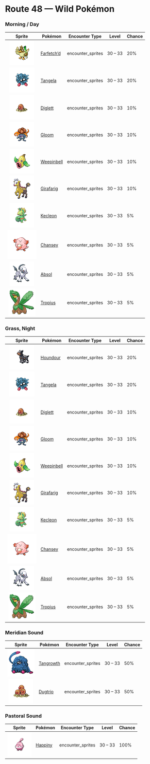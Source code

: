 # Route 48 — Wild Pokémon

### Morning / Day

| Sprite | Pokémon | Encounter Type | Level | Chance |
|:------:|---------|:--------------:|-------|--------|
| ![Farfetch’d](../../assets/sprites/farfetchd/front.gif "Farfetch’d: If it eats the plant stalk it carries as emergency rations, it runs off in search of a new stalk.") | [Farfetch’d](../../pokemon/farfetchd.md) | encounter_sprites| 30 – 33 | 20% |
| ![Tangela](../../assets/sprites/tangela/front.gif "Tangela: It tangles any moving thing with its vines. Their subtle shaking is ticklish if you get ensnared.") | [Tangela](../../pokemon/tangela.md) | encounter_sprites| 30 – 33 | 20% |
| ![Diglett](../../assets/sprites/diglett/front.gif "Diglett: If a DIGLETT digs through a field, it leaves the soil perfectly tilled and ideal for planting crops.") | [Diglett](../../pokemon/diglett.md) | encounter_sprites| 30 – 33 | 10% |
| ![Gloom](../../assets/sprites/gloom/front.gif "Gloom: It secretes a sticky, drool-like honey. Although sweet, it smells too repulsive to get very close.") | [Gloom](../../pokemon/gloom.md) | encounter_sprites| 30 – 33 | 10% |
| ![Weepinbell](../../assets/sprites/weepinbell/front.gif "Weepinbell: If its prey is bigger than its mouth, it slices up the victim with sharp leaves, then eats every morsel.") | [Weepinbell](../../pokemon/weepinbell.md) | encounter_sprites| 30 – 33 | 10% |
| ![Girafarig](../../assets/sprites/girafarig/front.gif "Girafarig: Its tail, which also contains a small brain, may bite on its own if it notices an alluring smell.") | [Girafarig](../../pokemon/girafarig.md) | encounter_sprites| 30 – 33 | 10% |
| ![Kecleon](../../assets/sprites/kecleon/front.gif "Kecleon: It changes its shading to match its surroundings so it can sneak up on prey. Only its belly patterns stay fixed.") | [Kecleon](../../pokemon/kecleon.md) | encounter_sprites| 30 – 33 | 5% |
| ![Chansey](../../assets/sprites/chansey/front.gif "Chansey: Being few in number and difficult to capture, it is said to bring happiness to the Trainer who catches it.") | [Chansey](../../pokemon/chansey.md) | encounter_sprites| 30 – 33 | 5% |
| ![Absol](../../assets/sprites/absol/front.gif "Absol: It has the ability to foretell natural disasters. Its life span is over a hundred years.") | [Absol](../../pokemon/absol.md) | encounter_sprites| 30 – 33 | 5% |
| ![Tropius](../../assets/sprites/tropius/front.gif "Tropius: The bunch of fruit around its neck ripens twice a year and is delicious. It’s a highly favored tropical snack.") | [Tropius](../../pokemon/tropius.md) | encounter_sprites| 30 – 33 | 5% |

### Grass, Night

| Sprite | Pokémon | Encounter Type | Level | Chance |
|:------:|---------|:--------------:|-------|--------|
| ![Houndour](../../assets/sprites/houndour/front.gif "Houndour: To corner prey, they check each other’s location using barks that only they can understand.") | [Houndour](../../pokemon/houndour.md) | encounter_sprites| 30 – 33 | 20% |
| ![Tangela](../../assets/sprites/tangela/front.gif "Tangela: It tangles any moving thing with its vines. Their subtle shaking is ticklish if you get ensnared.") | [Tangela](../../pokemon/tangela.md) | encounter_sprites| 30 – 33 | 20% |
| ![Diglett](../../assets/sprites/diglett/front.gif "Diglett: If a DIGLETT digs through a field, it leaves the soil perfectly tilled and ideal for planting crops.") | [Diglett](../../pokemon/diglett.md) | encounter_sprites| 30 – 33 | 10% |
| ![Gloom](../../assets/sprites/gloom/front.gif "Gloom: It secretes a sticky, drool-like honey. Although sweet, it smells too repulsive to get very close.") | [Gloom](../../pokemon/gloom.md) | encounter_sprites| 30 – 33 | 10% |
| ![Weepinbell](../../assets/sprites/weepinbell/front.gif "Weepinbell: If its prey is bigger than its mouth, it slices up the victim with sharp leaves, then eats every morsel.") | [Weepinbell](../../pokemon/weepinbell.md) | encounter_sprites| 30 – 33 | 10% |
| ![Girafarig](../../assets/sprites/girafarig/front.gif "Girafarig: Its tail, which also contains a small brain, may bite on its own if it notices an alluring smell.") | [Girafarig](../../pokemon/girafarig.md) | encounter_sprites| 30 – 33 | 10% |
| ![Kecleon](../../assets/sprites/kecleon/front.gif "Kecleon: It changes its shading to match its surroundings so it can sneak up on prey. Only its belly patterns stay fixed.") | [Kecleon](../../pokemon/kecleon.md) | encounter_sprites| 30 – 33 | 5% |
| ![Chansey](../../assets/sprites/chansey/front.gif "Chansey: Being few in number and difficult to capture, it is said to bring happiness to the Trainer who catches it.") | [Chansey](../../pokemon/chansey.md) | encounter_sprites| 30 – 33 | 5% |
| ![Absol](../../assets/sprites/absol/front.gif "Absol: It has the ability to foretell natural disasters. Its life span is over a hundred years.") | [Absol](../../pokemon/absol.md) | encounter_sprites| 30 – 33 | 5% |
| ![Tropius](../../assets/sprites/tropius/front.gif "Tropius: The bunch of fruit around its neck ripens twice a year and is delicious. It’s a highly favored tropical snack.") | [Tropius](../../pokemon/tropius.md) | encounter_sprites| 30 – 33 | 5% |

### Meridian Sound

| Sprite | Pokémon | Encounter Type | Level | Chance |
|:------:|---------|:--------------:|-------|--------|
| ![Tangrowth](../../assets/sprites/tangrowth/front.gif "Tangrowth: Its vines grow so profusely that, in the warm season, you can’t even see its eyes.") | [Tangrowth](../../pokemon/tangrowth.md) | encounter_sprites| 30 – 33 | 50% |
| ![Dugtrio](../../assets/sprites/dugtrio/front.gif "Dugtrio: Extremely powerful, they can dig through even the hardest ground to a depth of over 60 miles.") | [Dugtrio](../../pokemon/dugtrio.md) | encounter_sprites| 30 – 33 | 50% |

### Pastoral Sound

| Sprite | Pokémon | Encounter Type | Level | Chance |
|:------:|---------|:--------------:|-------|--------|
| ![Happiny](../../assets/sprites/happiny/front.gif "Happiny: It carefully carries a round, white rock that it thinks is an egg. It’s bothered by how curly its hair looks.") | [Happiny](../../pokemon/happiny.md) | encounter_sprites| 30 – 33 | 100% |

